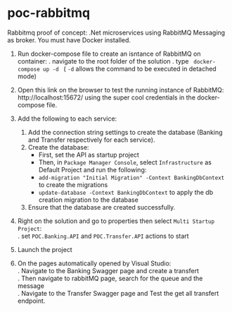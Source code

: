 # poc-rabbitmq
Rabbitmq proof of concept: .Net microservices using RabbitMQ Messaging as broker.
You must have Docker installed.

1. Run docker-compose file to create an isntance of RabbitMQ on container:
   . navigate to the root folder of the solution 
   . type ``` 
              docker-compose up -d 
          ``` ( `-d` allows the command to be executed in detached mode)

2. Open this link on the browser to test the running instance of RabbitMQ: http://localhost:15672/ using the super cool credentials in the docker-compose file.
3. Add the following to each service:      
   1. Add the connection string settings to create the database (Banking and Transfer respectively for each service).      
   2. Create the database:        
        -  First, set the API as startup project     
        -  Then, in `Package Manager Console`, select `Infrastructure` as Default Project and run the following:    
        -  ```add-migration "Initial Migration" -Context BankingDbContext``` to create the migrations   
        -  ```update-database -Context BankingDbContext``` to apply the db creation migration to the database 
   3. Ensure that the database are created successfully. 
4. Right on the solution and go to properties then select `Multi Startup Project`:  
  . set `POC.Banking.API` and `POC.Transfer.API` actions to start
5. Launch the project
6. On the pages automatically opened by Visual Studio:  
	. Navigate to the Banking Swagger page and create a transfert  
	. Then navigate to rabbitMQ page, search for the queue and the message  
	. Navigate to the Transfer Swagger page and Test the get all transfert endpoint. 
